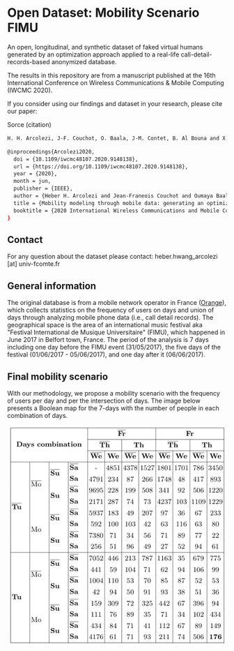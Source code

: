 # Open Dataset: Mobility Scenario FIMU

An open, longitudinal, and synthetic dataset of faked virtual humans generated by an optimization approach applied to a real-life call-detail-records-based anonymized database.

The results in this repository are from a manuscript published at the 16th International Conference on Wireless Communications & Mobile Computing (IWCMC 2020).

If you consider using our findings and dataset in your research, please cite our paper:

Sorce (citation)
```bash
H. H. Arcolezi, J-F. Couchot, O. Baala, J-M. Contet, B. Al Bouna and X. Xiao, "Mobility modeling through mobile data: generating an optimized and open dataset respecting privacy," 2020 International Wireless Communications and Mobile Computing (IWCMC), Limassol, Cyprus, 2020, pp. 1689-1694, doi: https://doi.org/10.1109/iwcmc48107.2020.9148138.
```

```bash
@inproceedings{Arcolezi2020,
  doi = {10.1109/iwcmc48107.2020.9148138},
  url = {https://doi.org/10.1109/iwcmc48107.2020.9148138},
  year = {2020},
  month = jun,
  publisher = {IEEE},
  author = {Heber H. Arcolezi and Jean-Franeois Couchot and Oumaya Baala and Jean-Michel Contet and Bechara Al Bouna and Xiaokui Xiao},
  title = {Mobility modeling through mobile data: generating an optimized and open dataset respecting privacy},
  booktitle = {2020 International Wireless Communications and Mobile Computing (IWCMC)}
}
```

## Contact

For any question about the dataset please contact: heber.hwang_arcolezi [at] univ-fcomte.fr

## General information
The original database is from a mobile network operator in France ([Orange](https://www.orange-business.com/en/products/flux-vision)), which collects statistics on the frequency of users on days and union of days through analyzing mobile phone data (i.e., call detail records). The geographical space is the area of an international music festival aka "Festival International de Musique Universitaire" (FIMU), which happened in June 2017 in Belfort town, France. The period of the analysis is 7 days including one day before the FIMU event (31/05/2017), the five days of the festival (01/06/2017 - 05/06/2017), and one day after it (06/06/2017). 

## Final mobility scenario
With our methodology, we propose a mobility scenario with the frequency of users per day and per the intersection of days. The image below presents a Boolean map for the 7-days with the number of people in each combination of days.

![Final optimized mobility scenario](/Data/Global_MS.png)
